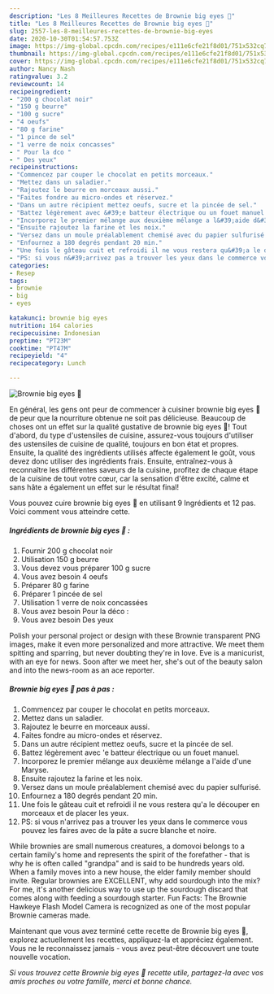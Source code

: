 ```yaml
---
description: "Les 8 Meilleures Recettes de Brownie big eyes 👀"
title: "Les 8 Meilleures Recettes de Brownie big eyes 👀"
slug: 2557-les-8-meilleures-recettes-de-brownie-big-eyes
date: 2020-10-30T01:54:57.753Z
image: https://img-global.cpcdn.com/recipes/e111e6cfe21f8d01/751x532cq70/brownie-big-eyes-👀-photo-principale-de-la-recette.jpg
thumbnail: https://img-global.cpcdn.com/recipes/e111e6cfe21f8d01/751x532cq70/brownie-big-eyes-👀-photo-principale-de-la-recette.jpg
cover: https://img-global.cpcdn.com/recipes/e111e6cfe21f8d01/751x532cq70/brownie-big-eyes-👀-photo-principale-de-la-recette.jpg
author: Nancy Nash
ratingvalue: 3.2
reviewcount: 14
recipeingredient:
- "200 g chocolat noir"
- "150 g beurre"
- "100 g sucre"
- "4 oeufs"
- "80 g farine"
- "1 pince de sel"
- "1 verre de noix concasses"
- " Pour la dco "
- " Des yeux"
recipeinstructions:
- "Commencez par couper le chocolat en petits morceaux."
- "Mettez dans un saladier."
- "Rajoutez le beurre en morceaux aussi."
- "Faites fondre au micro-ondes et réservez."
- "Dans un autre récipient mettez oeufs, sucre et la pincée de sel."
- "Battez légèrement avec &#39;e batteur électrique ou un fouet manuel."
- "Incorporez le premier mélange aux deuxième mélange a l&#39;aide d&#39;une Maryse."
- "Ensuite rajoutez la farine et les noix."
- "Versez dans un moule préalablement chemisé avec du papier sulfurisé."
- "Enfournez a 180 degrés pendant 20 min."
- "Une fois le gâteau cuit et refroidi il ne vous restera qu&#39;a le découper en morceaux et de placer les yeux."
- "PS: si vous n&#39;arrivez pas a trouver les yeux dans le commerce vous pouvez les faires avec de la pâte a sucre blanche et noire."
categories:
- Resep
tags:
- brownie
- big
- eyes

katakunci: brownie big eyes 
nutrition: 164 calories
recipecuisine: Indonesian
preptime: "PT23M"
cooktime: "PT47M"
recipeyield: "4"
recipecategory: Lunch

---
```



![Brownie big eyes 👀](https://img-global.cpcdn.com/recipes/e111e6cfe21f8d01/751x532cq70/brownie-big-eyes-👀-photo-principale-de-la-recette.jpg)

En général, les gens ont peur de commencer à cuisiner brownie big eyes 👀 de peur que la nourriture obtenue ne soit pas délicieuse. Beaucoup de choses ont un effet sur la qualité gustative de brownie big eyes 👀! Tout d'abord, du type d'ustensiles de cuisine, assurez-vous toujours d'utiliser des ustensiles de cuisine de qualité, toujours en bon état et propres. Ensuite, la qualité des ingrédients utilisés affecte également le goût, vous devez donc utiliser des ingrédients frais. Ensuite, entraînez-vous à reconnaître les différentes saveurs de la cuisine, profitez de chaque étape de la cuisine de tout votre cœur, car la sensation d'être excité, calme et sans hâte a également un effet sur le résultat final!

<!--inarticleads1-->

Vous pouvez cuire brownie big eyes 👀 en utilisant 9 Ingrédients et 12 pas. Voici comment vous atteindre cette.

##### Ingrédients de brownie big eyes 👀 :

1. Fournir 200 g chocolat noir
1. Utilisation 150 g beurre
1. Vous devez vous préparer 100 g sucre
1. Vous avez besoin 4 oeufs
1. Préparer 80 g farine
1. Préparer 1 pincée de sel
1. Utilisation 1 verre de noix concassées
1. Vous avez besoin  Pour la déco :
1. Vous avez besoin  Des yeux


Polish your personal project or design with these Brownie transparent PNG images, make it even more personalized and more attractive. We meet them spitting and sparring, but never doubting they&#39;re in love. Eve is a manicurist, with an eye for news. Soon after we meet her, she&#39;s out of the beauty salon and into the news-room as an ace reporter. 

<!--inarticleads2-->

##### Brownie big eyes 👀 pas à pas :

1. Commencez par couper le chocolat en petits morceaux.
1. Mettez dans un saladier.
1. Rajoutez le beurre en morceaux aussi.
1. Faites fondre au micro-ondes et réservez.
1. Dans un autre récipient mettez oeufs, sucre et la pincée de sel.
1. Battez légèrement avec &#39;e batteur électrique ou un fouet manuel.
1. Incorporez le premier mélange aux deuxième mélange a l&#39;aide d&#39;une Maryse.
1. Ensuite rajoutez la farine et les noix.
1. Versez dans un moule préalablement chemisé avec du papier sulfurisé.
1. Enfournez a 180 degrés pendant 20 min.
1. Une fois le gâteau cuit et refroidi il ne vous restera qu&#39;a le découper en morceaux et de placer les yeux.
1. PS: si vous n&#39;arrivez pas a trouver les yeux dans le commerce vous pouvez les faires avec de la pâte a sucre blanche et noire.


While brownies are small numerous creatures, a domovoi belongs to a certain family&#39;s home and represents the spirit of the forefather - that is why he is often called &#34;grandpa&#34; and is said to be hundreds years old. When a family moves into a new house, the elder family member should invite. Regular brownies are EXCELLENT, why add sourdough into the mix? For me, it&#39;s another delicious way to use up the sourdough discard that comes along with feeding a sourdough starter. Fun Facts: The Brownie Hawkeye Flash Model Camera is recognized as one of the most popular Brownie cameras made. 

<!--inarticleads1-->

<p>
Maintenant que vous avez terminé cette recette de Brownie big eyes 👀, explorez actuellement les recettes, appliquez-la et appréciez également. Vous ne le reconnaissez jamais - vous avez peut-être découvert une toute nouvelle vocation.
</p>

<p>
<i>Si vous trouvez cette Brownie big eyes 👀 recette utile, partagez-la avec vos amis proches ou votre famille, merci et bonne chance.</i>
</p>
